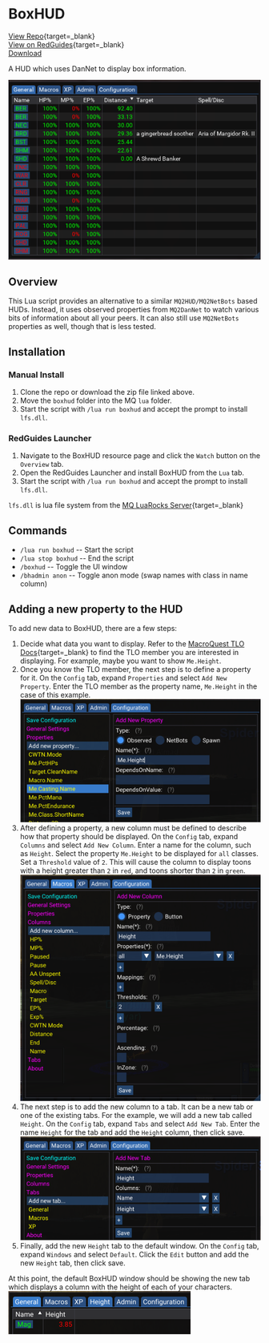 # BoxHUD

[View Repo](https://github.com/aquietone/boxhud){target=_blank}  
[View on RedGuides](https://www.redguides.com/community/resources/boxhud.2088/){target=_blank}  
[Download](https://github.com/aquietone/boxhud/archive/refs/heads/master.zip)  

A HUD which uses DanNet to display box information.

![](../images/boxhud/boxhud.png)

## Overview

This Lua script provides an alternative to a similar `MQ2HUD/MQ2NetBots` based HUDs. Instead, it uses observed properties from `MQ2DanNet` to watch various bits of information about all your peers. It can also still use `MQ2NetBots` properties as well, though that is less tested.

## Installation

### Manual Install

1. Clone the repo or download the zip file linked above.  
2. Move the `boxhud` folder into the MQ `lua` folder.  
3. Start the script with `/lua run boxhud` and accept the prompt to install `lfs.dll`.  

### RedGuides Launcher

1. Navigate to the BoxHUD resource page and click the `Watch` button on the `Overview` tab.  
2. Open the RedGuides Launcher and install BoxHUD from the `Lua` tab.  
3. Start the script with `/lua run boxhud` and accept the prompt to install `lfs.dll`.  

`lfs.dll` is lua file system from the [MQ LuaRocks Server](https://macroquest.gitlab.io/next/luarockserver/){target=_blank}  

## Commands

* `/lua run boxhud` -- Start the script  
* `/lua stop boxhud` -- End the script  
* `/boxhud` -- Toggle the UI window  
* `/bhadmin anon` -- Toggle anon mode (swap names with class in name column)  

## Adding a new property to the HUD

To add new data to BoxHUD, there are a few steps:

1. Decide what data you want to display. Refer to the [MacroQuest TLO Docs](https://docs.macroquest.org/reference/top-level-objects/){target=_blank} to find the TLO member you are interested in displaying. For example, maybe you want to show `Me.Height`.  
2. Once you know the TLO member, the next step is to define a property for it. On the `Config` tab, expand `Properties` and select `Add New Property`. Enter the TLO member as the property name, `Me.Height` in the case of this example.  
![](../images/boxhud/example-step2.png)  
3. After defining a property, a new column must be defined to describe how that property should be displayed. On the `Config` tab, expand `Columns` and select `Add New Column`. Enter a name for the column, such as `Height`. Select the property `Me.Height` to be displayed for `all` classes. Set a `Threshold` value of `2`. This will cause the column to display toons with a height greater than `2` in `red`, and toons shorter than `2` in `green`.  
![](../images/boxhud/example-step3.png)  
4. The next step is to add the new column to a tab. It can be a new tab or one of the existing tabs. For the example, we will add a new tab called `Height`. On the `Config` tab, expand `Tabs` and select `Add New Tab`. Enter the name `Height` for the tab and add the `Height` column, then click save.  
![](../images/boxhud/example-step4.png)  
5. Finally, add the new `Height` tab to the default window. On the `Config` tab, expand `Windows` and select `Default`. Click the `Edit` button and add the new `Height` tab, then click save.  

At this point, the default BoxHUD window should be showing the new tab which displays a column with the height of each of your characters.  
![](../images/boxhud/example-step5.png)  